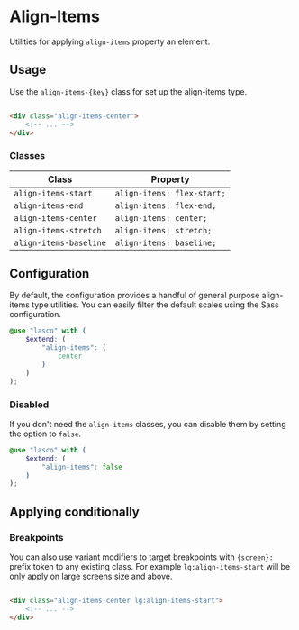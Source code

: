 # Align-Items

Utilities for applying `align-items` property an element.

## Usage

Use the `align-items-{key}` class for set up the align-items type.

```html

<div class="align-items-center">
    <!-- ... -->
</div>
```

### Classes

| Class                  | Property                   |
|------------------------|----------------------------|
| `align-items-start`    | `align-items: flex-start;` |
| `align-items-end`      | `align-items: flex-end;`   |
| `align-items-center`   | `align-items: center;`     |
| `align-items-stretch`  | `align-items: stretch;`    |
| `align-items-baseline` | `align-items: baseline;`   |

## Configuration

By default, the configuration provides a handful of general purpose align-items type utilities. You can easily filter the
default scales using the Sass configuration.

```scss
@use "lasco" with (
    $extend: (
        "align-items": (
            center
        )
    )
);
```

### Disabled

If you don't need the `align-items` classes, you can disable them by setting the option to `false`.

```scss
@use "lasco" with (
    $extend: (
        "align-items": false
    )
);
```

## Applying conditionally

### Breakpoints

You can also use variant modifiers to target breakpoints with `{screen}:` prefix token to any existing class. For
example `lg:align-items-start` will be only apply on large screens size and above.

```html

<div class="align-items-center lg:align-items-start">
    <!-- ... -->
</div>
```
